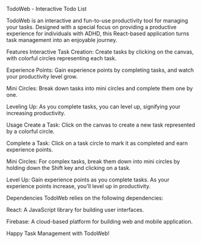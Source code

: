 TodoWeb - Interactive Todo List

TodoWeb is an interactive and fun-to-use productivity tool for managing your tasks. Designed with a special focus on providing a productive experience for individuals with ADHD, this React-based application turns task management into an enjoyable journey.

Features
Interactive Task Creation: Create tasks by clicking on the canvas, with colorful circles representing each task.

Experience Points: Gain experience points by completing tasks, and watch your productivity level grow.

Mini Circles: Break down tasks into mini circles and complete them one by one.

Leveling Up: As you complete tasks, you can level up, signifying your increasing productivity.

Usage
Create a Task: Click on the canvas to create a new task represented by a colorful circle.

Complete a Task: Click on a task circle to mark it as completed and earn experience points.

Mini Circles: For complex tasks, break them down into mini circles by holding down the Shift key and clicking on a task.

Level Up: Gain experience points as you complete tasks. As your experience points increase, you'll level up in productivity.

Dependencies
TodoWeb relies on the following dependencies:

React: A JavaScript library for building user interfaces.

Firebase: A cloud-based platform for building web and mobile application.

Happy Task Management with TodoWeb!